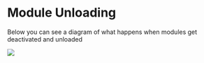 # Module Unloading

Below you can see a diagram of what happens when modules get deactivated and unloaded

![](.././images/ModulesUnload.jpg)
